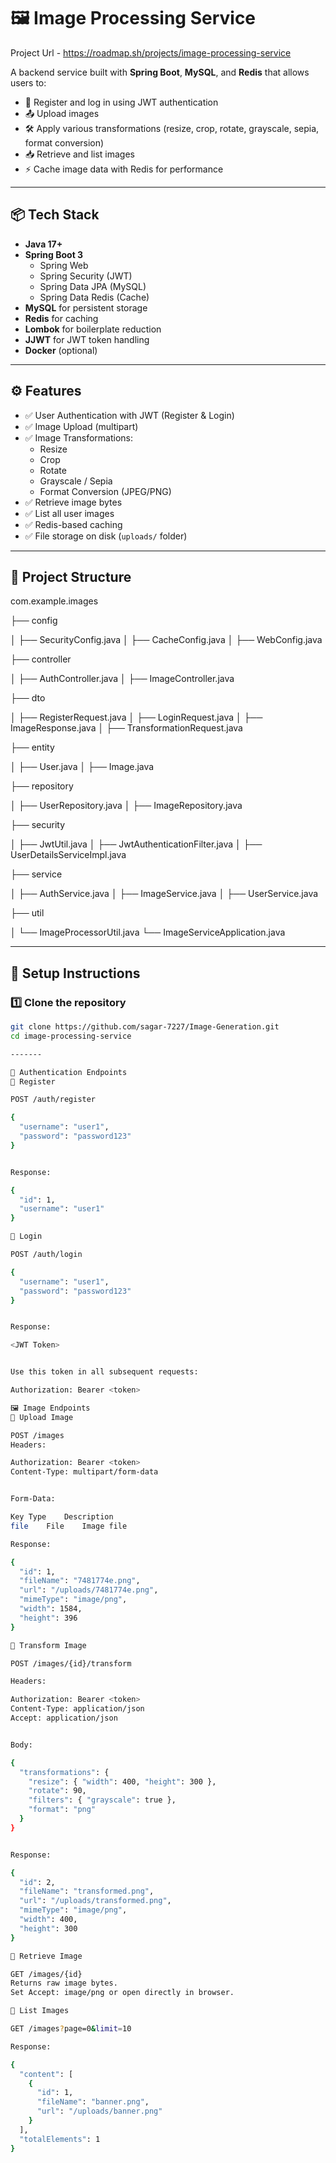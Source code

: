 # 🖼️ Image Processing Service

Project Url - https://roadmap.sh/projects/image-processing-service

A backend service built with **Spring Boot**, **MySQL**, and **Redis** that allows users to:

- 🔐 Register and log in using JWT authentication
- 📤 Upload images
- 🛠️ Apply various transformations (resize, crop, rotate, grayscale, sepia, format conversion)
- 📥 Retrieve and list images
- ⚡ Cache image data with Redis for performance

---

## 📦 Tech Stack

- **Java 17+**
- **Spring Boot 3**
    - Spring Web
    - Spring Security (JWT)
    - Spring Data JPA (MySQL)
    - Spring Data Redis (Cache)
- **MySQL** for persistent storage
- **Redis** for caching
- **Lombok** for boilerplate reduction
- **JJWT** for JWT token handling
- **Docker** (optional)

---

## ⚙️ Features

- ✅ User Authentication with JWT (Register & Login)
- ✅ Image Upload (multipart)
- ✅ Image Transformations:
    - Resize
    - Crop
    - Rotate
    - Grayscale / Sepia
    - Format Conversion (JPEG/PNG)
- ✅ Retrieve image bytes
- ✅ List all user images
- ✅ Redis-based caching
- ✅ File storage on disk (`uploads/` folder)

---

## 📁 Project Structure

com.example.images

├── config

│ ├── SecurityConfig.java
│ ├── CacheConfig.java
│ ├── WebConfig.java

├── controller

│ ├── AuthController.java
│ ├── ImageController.java

├── dto

│ ├── RegisterRequest.java
│ ├── LoginRequest.java
│ ├── ImageResponse.java
│ ├── TransformationRequest.java

├── entity

│ ├── User.java
│ ├── Image.java

├── repository

│ ├── UserRepository.java
│ ├── ImageRepository.java

├── security

│ ├── JwtUtil.java
│ ├── JwtAuthenticationFilter.java
│ ├── UserDetailsServiceImpl.java

├── service

│ ├── AuthService.java
│ ├── ImageService.java
│ ├── UserService.java

├── util

│ └── ImageProcessorUtil.java
└── ImageServiceApplication.java

---

## 🧰 Setup Instructions

### 1️⃣ Clone the repository
```bash
git clone https://github.com/sagar-7227/Image-Generation.git
cd image-processing-service

-------

🔑 Authentication Endpoints
🔹 Register

POST /auth/register

{
  "username": "user1",
  "password": "password123"
}


Response:

{
  "id": 1,
  "username": "user1"
}

🔹 Login

POST /auth/login

{
  "username": "user1",
  "password": "password123"
}


Response:

<JWT Token>


Use this token in all subsequent requests:

Authorization: Bearer <token>

🖼️ Image Endpoints
🔹 Upload Image

POST /images
Headers:

Authorization: Bearer <token>
Content-Type: multipart/form-data


Form-Data:

Key	Type	Description
file	File	Image file

Response:

{
  "id": 1,
  "fileName": "7481774e.png",
  "url": "/uploads/7481774e.png",
  "mimeType": "image/png",
  "width": 1584,
  "height": 396
}

🔹 Transform Image

POST /images/{id}/transform

Headers:

Authorization: Bearer <token>
Content-Type: application/json
Accept: application/json


Body:

{
  "transformations": {
    "resize": { "width": 400, "height": 300 },
    "rotate": 90,
    "filters": { "grayscale": true },
    "format": "png"
  }
}


Response:

{
  "id": 2,
  "fileName": "transformed.png",
  "url": "/uploads/transformed.png",
  "mimeType": "image/png",
  "width": 400,
  "height": 300
}

🔹 Retrieve Image

GET /images/{id}
Returns raw image bytes.
Set Accept: image/png or open directly in browser.

🔹 List Images

GET /images?page=0&limit=10

Response:

{
  "content": [
    {
      "id": 1,
      "fileName": "banner.png",
      "url": "/uploads/banner.png"
    }
  ],
  "totalElements": 1
}
